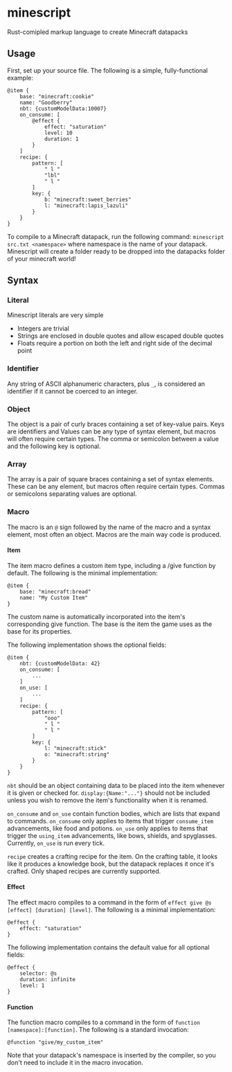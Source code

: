 # minescript
Rust-comipled markup language to create Minecraft datapacks
## Usage
First, set up your source file. The following is a simple, fully-functional example:
```
@item {
    base: "minecraft:cookie"
    name: "Goodberry"
    nbt: {customModelData:10007}
    on_consume: [
        @effect {
            effect: "saturation"
            level: 10
            duration: 1
        }
    ]
    recipe: {
        pattern: [
            " l "
            "lbl"
            " l "
        ]
        key: {
            b: "minecraft:sweet_berries"
            l: "minecraft:lapis_lazuli"
        }
    }
}
```
To compile to a Minecraft datapack, run the following command:
`minescript src.txt <namespace>`
where namespace is the name of your datapack. Minescript will create a folder ready to be dropped into the datapacks folder of your minecraft world!
## Syntax
### Literal
Minescript literals are very simple
- Integers are trivial
- Strings are enclosed in double quotes and allow escaped double quotes
- Floats require a portion on both the left and right side of the decimal point
### Identifier
Any string of ASCII alphanumeric characters, plus `_`, is considered an identifier if it cannot be coerced to an integer.
### Object
The object is a pair of curly braces containing a set of key-value pairs. Keys are identifiers and Values can be any type of syntax element, but macros will often require certain types. The comma or semicolon between a value and the following key is optional.
### Array
The array is a pair of square braces containing a set of syntax elements. These can be any element, but macros often require certain types. Commas or semicolons separating values are optional.
### Macro
The macro is an `@` sign followed by the name of the macro and a syntax element, most often an object. Macros are the main way code is produced.
#### Item
The item macro defines a custom item type, including a /give function by default. The following is the minimal implementation:
```
@item {
    base: "minecraft:bread"
    name: "My Custom Item"
}
```
The custom name is automatically incorporated into the item's corresponding give function. The base is the item the game uses as the base for its properties.

The following implementation shows the optional fields:
```
@item {
    nbt: {customModelData: 42}
    on_consume: [
        ...
    ]
    on_use: [
        ...
    ]
    recipe: {
        pattern: [
            "ooo"
            " l "
            " l "
        ]
        key: {
            l: "minecraft:stick"
            o: "minecraft:string"
        }
    }
}
```
`nbt` should be an object containing data to be placed into the item whenever it is given or checked for. `display:{Name:"..."}` should not be included unless you wish to remove the item's functionality when it is renamed.

`on_consume` and `on_use` contain function bodies, which are lists that expand to commands. `on_consume` only applies to items that trigger `consume_item` advancements, like food and potions. `on_use` only applies to items that trigger the `using_item` advancements, like bows, shields, and spyglasses. Currently, `on_use` is run every tick.

`recipe` creates a crafting recipe for the item. On the crafting table, it looks like it produces a knowledge book, but the datapack replaces it once it's crafted. Only shaped recipes are currently supported.

#### Effect
The effect macro compiles to a command in the form of `effect give @s [effect] [duration] [level]`. The following is a minimal implementation:
```
@effect {
    effect: "saturation"
}
```
The following implementation contains the default value for all optional fields:
```
@effect {
    selector: @s
    duration: infinite
    level: 1
}
```
#### Function
The function macro compiles to a command in the form of `function [namespace]:[function]`. The following is a standard invocation:
```
@function "give/my_custom_item"
```
Note that your datapack's namespace is inserted by the compiler, so you don't need to include it in the macro invocation.
